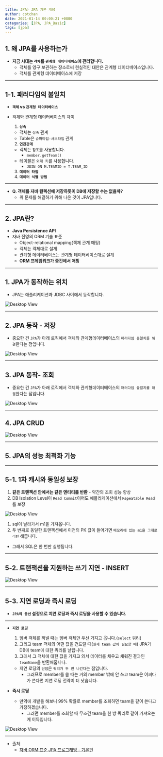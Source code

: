 ```yaml
---
title: JPA) JPA 기본 개념
author: cotchan 
date: 2021-01-14 00:00:21 +0800 
categories: [JPA, JPA_Basic]
tags: [jpa] 
---
```


## 1. 왜 JPA를 사용하는가

+ **지금 시대는 `객체`를 `관계형 데이터베이스`에 관리합니다.**
  + 객체를 영구 보관하는 장소로써 현실적인 대안은 관계형 데이터베이스입니다.
  + 객체를 관계형 데이터베이스에 저장

---

## 1-1. 패러다임의 불일치

+ **`객체` vs `관계형 데이터베이스`**

+ 객체와 관계형 데이터베이스의 차이
  1. **`상속`**
    + 객체는 `상속` 관계
    + Table은 `슈퍼타입-서브타입` 관계
  2. **`연관관계`**
    + 객체는 `참조`를 사용합니다.
      + `member.getTeam()`
    + 테이블은 `외래 키`를 사용합니다.
      + `JOIN ON M.TEAMID = T.TEAM_ID`
  3. **`데이터 타입`**
  4. **`데이터 식별 방법`**

---

+ **Q. 객체를 자바 컬렉션에 저장하듯이 DB에 저장할 수는 없을까?**
  + 위 문제를 해결하기 위해 나온 것이 JPA입니다.

---

## 2. JPA란? 

+ **Java Persistence API**
+ 자바 진영의 ORM 기술 표준
  + Object-relational mapping(객체 관계 매핑)
  + 객체는 객체대로 설계
  + 관계형 데이터베이스는 관계형 데이터베이스대로 설계
  + **ORM 프레임워크가 중간에서 매핑** 

---

## 1. JPA가 동작하는 위치

+ JPA는 애플리케이션과 JDBC 사이에서 동작합니다.

![Desktop View](/assets/img/post/jpa/2021-01-14-jpa-intro-1.png)

---

## 2. JPA 동작 - 저장

+ 중요한 건 `JPA`가 아래 로직에서 객체와 관계형데이터베이스의 `패러다임 불일치를 해결`한다는 점입니다.

![Desktop View](/assets/img/post/jpa/2021-01-14-jpa-intro-2.png)

---

## 3. JPA 동작- 조회


+ 중요한 건 `JPA`가 아래 로직에서 객체와 관계형데이터베이스의 `패러다임 불일치를 해결`한다는 점입니다.

![Desktop View](/assets/img/post/jpa/2021-01-14-jpa-intro-3.png)

---

## 4. JPA CRUD

![Desktop View](/assets/img/post/jpa/2021-01-14-jpa-intro-4.png)

---

## 5. JPA의 성능 최적화 기능

---

## 5-1. 1차 캐시와 동일성 보장

1. **같은 트랜잭션 안에서는 같은 엔티티를 반환** - 약간의 조회 성능 향상
2. DB Isolation Level이 `Read Commit`이어도 애플리케이션에서 `Repeatable Read`를 보장

![Desktop View](/assets/img/post/jpa/2021-01-14-jpa-intro-5.png)

1. sql이 날라가서 m1을 가져옵니다.
2. 두 번째로 동일한 트랜잭션에서 이전의 PK 값이 들어가면 `메모리에 있는 m1을 그대로 리턴` 해줍니다.
  + 그래서 SQL은 한 번만 실행됩니다.


---

## 5-2. 트랜잭션을 지원하는 쓰기 지연 - INSERT


![Desktop View](/assets/img/post/jpa/2021-01-14-jpa-intro-6.png)

---

## 5-3. 지연 로딩과 즉시 로딩

+ **`JPA의 옵션` 설정으로 지연 로딩과 즉시 로딩을 사용할 수 있습니다.**

---

+ **`지연 로딩`**
  1. 멤버 객체를 꺼낼 때는 멤버 객체만 우선 가지고 옵니다.(`select` 쿼리)
  2. 그리고 team 객체의 어떤 값을 건드릴 때(`실제 team 값이 필요할 때`) JPA가 DB에 team에 대한 쿼리를 날립니다. 
  3. 그래서 그 객체에 대한 값을 가지고 와서 데이터를 채우고 채워진 결과인 `teamName`을 반환해줍니다.

  + 지연 로딩의 `단점`은 `쿼리가 두 번 나간다`는 점입니다.
    + 그러므로 member를 쓸 때는 거의 member 밖에 안 쓰고 team은 어쩌다가 쓴다면 지연 로딩 전략이 더 낫습니다.
  

+ **즉시 로딩**
  + 만약에 개발을 해보니 99% 확률로 member를 조회하면 team을 같이 쓴다고 가정하겠습니다.
    + 그러면 member를 조회할 때 무조건 team을 한 방 쿼리로 같이 가져오는 게 이득입니다.
   

![Desktop View](/assets/img/post/jpa/2021-01-14-jpa-intro-7.png)

---

+ 출처
    + [자바 ORM 표준 JPA 프로그래밍 - 기본편](https://www.inflearn.com/course/ORM-JPA-Basic)
